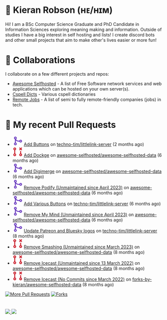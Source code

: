 # 👋 Kieran Robson (ʜᴇ/ʜɪᴍ)

Hi! I am a BSc Computer Science Graduate and PhD Candidate in Information Sciences exploring meaning making and information. Outside of studies I have a big interest in self hosting and lists! I create discord bots and other small projects that aim to make other's lives easier or more fun!

# 🙏 Collaborations
I collaborate on a few different projects and repos:
  - <a href="https://github.com/awesome-selfhosted/awesome-selfhosted-data">Awesome Selfhosted</a> - A list of Free Software network services and web applications which can be hosted on your own server(s).
  - <a href="https://github.com/streetsidesoftware/cspell-dicts">Cspell Dicts</a> -  Various cspell dictionaries 
  - <a href="https://github.com/remoteintech/remote-jobs">Remote Jobs</a> - A list of semi to fully remote-friendly companies (jobs) in tech. 

# 🔨 My recent Pull Requests

- ![](./assets/pr-merged.svg) [Add Buttons](https://github.com/techno-tim/littlelink-server/pull/675) on [techno-tim/littlelink-server](https://github.com/techno-tim/littlelink-server) (2 months ago)
- ![](./assets/pr-closed.svg) [Add Dockge](https://github.com/awesome-selfhosted/awesome-selfhosted-data/pull/684) on [awesome-selfhosted/awesome-selfhosted-data](https://github.com/awesome-selfhosted/awesome-selfhosted-data) (6 months ago)
- ![](./assets/pr-merged.svg) [Add Digimerge](https://github.com/awesome-selfhosted/awesome-selfhosted-data/pull/680) on [awesome-selfhosted/awesome-selfhosted-data](https://github.com/awesome-selfhosted/awesome-selfhosted-data) (6 months ago)
- ![](./assets/pr-merged.svg) [Remove Podify (Unmaintained since April 2023)](https://github.com/awesome-selfhosted/awesome-selfhosted-data/pull/678) on [awesome-selfhosted/awesome-selfhosted-data](https://github.com/awesome-selfhosted/awesome-selfhosted-data) (6 months ago)
- ![](./assets/pr-merged.svg) [Add Various Buttons](https://github.com/techno-tim/littlelink-server/pull/605) on [techno-tim/littlelink-server](https://github.com/techno-tim/littlelink-server) (6 months ago)
- ![](./assets/pr-merged.svg) [Remove My Mind (Unmaintained since April 2023)](https://github.com/awesome-selfhosted/awesome-selfhosted-data/pull/668) on [awesome-selfhosted/awesome-selfhosted-data](https://github.com/awesome-selfhosted/awesome-selfhosted-data) (6 months ago)
- ![](./assets/pr-merged.svg) [Update Patreon and Bluesky logos](https://github.com/techno-tim/littlelink-server/pull/581) on [techno-tim/littlelink-server](https://github.com/techno-tim/littlelink-server) (8 months ago)
- ![](./assets/pr-closed.svg) [Remove Smashing (Unmaintained since March 2023)](https://github.com/awesome-selfhosted/awesome-selfhosted-data/pull/612) on [awesome-selfhosted/awesome-selfhosted-data](https://github.com/awesome-selfhosted/awesome-selfhosted-data) (8 months ago)
- ![](./assets/pr-closed.svg) [Remove Icecast (Unmaintained since 13 March 2022)](https://github.com/awesome-selfhosted/awesome-selfhosted-data/pull/607) on [awesome-selfhosted/awesome-selfhosted-data](https://github.com/awesome-selfhosted/awesome-selfhosted-data) (8 months ago)
- ![](./assets/pr-closed.svg) [Remove Icecast (No Commits since March 2022)](https://github.com/forks-by-kieran/awesome-selfhosted-data/pull/2) on [forks-by-kieran/awesome-selfhosted-data](https://github.com/forks-by-kieran/awesome-selfhosted-data) (8 months ago)

<p align="left">
  <a href="https://github.com/KieranRobson/KieranRobson/blob/main/pages/PR.md"><img alt="More Pull Requests" title="More Pull Requests" src="https://custom-icon-badges.demolab.com/badge/-More%20Pull%20Requests-1F222E?style=for-the-badge&logoColor=white&logo=fork"/></a>
  <a href="/pages/FORKS.md"><img alt="Forks" title="Forks" src="https://custom-icon-badges.demolab.com/badge/-Forks%20And%20Contributions-1F222E?style=for-the-badge&logoColor=white&logo=fork"/></a>
</p>

#

<p>
<a href="https://github.com/KieranRobson/KieranRobson/blob/main/pages/STATS.md"><img src="https://custom-icon-badges.demolab.com/badge/Github%20Stats-1F222E?style=for-the-badge&logo=graph&logoColor=white">
<a href="https://github.com/KieranRobson/KieranRobson/blob/main/pages/STARRED-REPOS.md"><img src="https://custom-icon-badges.demolab.com/badge/Github%20Stars-1F222E?style=for-the-badge&logo=star&logoColor=white">
</p>

